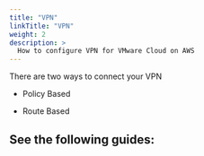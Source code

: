 ```yaml
---
title: "VPN"
linkTitle: "VPN"
weight: 2
description: >
  How to configure VPN for VMware Cloud on AWS
---
```


There are two ways to connect your VPN
- Policy Based

- Route Based



## See the following guides:


